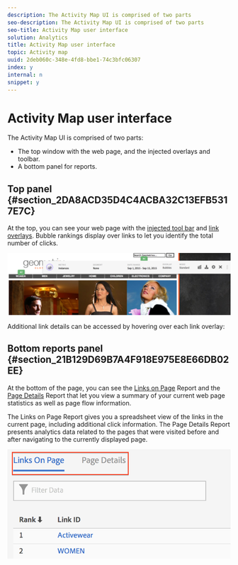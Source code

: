 ```yaml
---
description: The Activity Map UI is comprised of two parts 
seo-description: The Activity Map UI is comprised of two parts 
seo-title: Activity Map user interface
solution: Analytics
title: Activity Map user interface
topic: Activity map
uuid: 2deb060c-348e-4fd8-bbe1-74c3bfc06307
index: y
internal: n
snippet: y
---
```


# Activity Map user interface

The Activity Map UI is comprised of two parts:

* The top window with the web page, and the injected overlays and toolbar. 
* A bottom panel for reports.

## Top panel {#section_2DA8ACD35D4C4ACBA32C13EFB5317E7C}

At the top, you can see your web page with the [injected tool bar](cm_standard_vs_live.md#concept_A56279C64CAC43EC8326E584508908A7) and [link overlays](c_GainersandLosersOverlay.md#concept_44D94D7147E449AEA887E74BA325F557). Bubble rankings display over links to let you identify the total number of clicks.

![](assets/top_panel.png)

Additional link details can be accessed by hovering over each link overlay:

## Bottom reports panel {#section_21B129D69B7A4F918E975E8E66DB02EE}

At the bottom of the page, you can see the [Links on Page](c_Links_report.md#concept_0A8CDEEE91104B2CBEBB55762CCD24D2) Report and the [Page Details](c_page_flow_section.md#concept_3876744F6C6542C79BA8ACCE4C9F44E0) Report that let you view a summary of your current web page statistics as well as page flow information.

The Links on Page Report gives you a spreadsheet view of the links in the current page, including additional click information. The Page Details Report presents analytics data related to the pages that were visited before and after navigating to the currently displayed page.

![](assets/bottom_panel.png)


